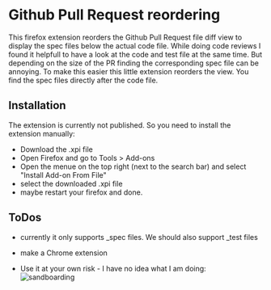 Github Pull Request reordering
===============

This firefox extension reorders the Github Pull Request file diff view to display the spec files below the actual code file. 
While doing code reviews I found it helpfull to have a look at the code and test file at the same time. But depending on the size of the PR finding the corresponding spec file can be annoying. 
To make this easier this little extension reorders the view. You find the spec files directly after the code file. 

Installation
--------------

The extension is currently not published. So you need to install the extension manually:
* Download the .xpi file
* Open Firefox and go to Tools > Add-ons
* Open the menue on the top right (next to the search bar) and select "Install Add-on From File"
* select the downloaded .xpi file
* maybe restart your firefox and done.

ToDos
--------------

* currently it only supports _spec files. We should also support _test files
* make a Chrome extension



* Use it at your own risk - I have no idea what I am doing:  
  ![sandboarding](http://share-michaelbumann-com.s3-website-eu-west-1.amazonaws.com/screenshots/sandboarding.gif)
